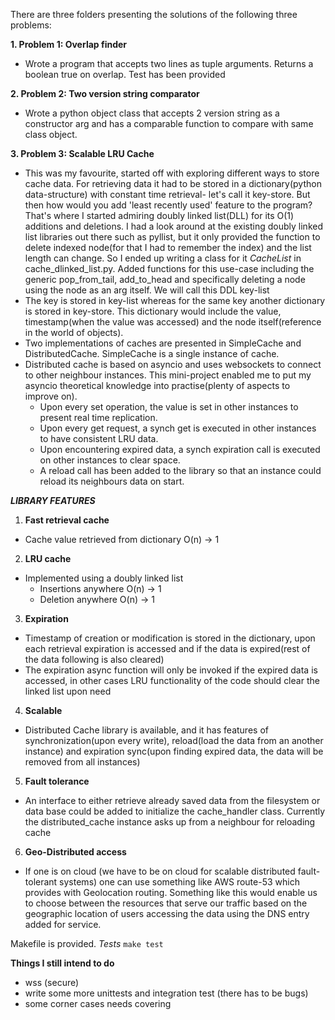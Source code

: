 

There are three folders presenting the solutions of the following three problems:

**1. Problem 1: Overlap finder**
- Wrote a program that accepts two lines as tuple arguments. Returns a boolean true on overlap. Test has been provided

**2. Problem 2: Two version string comparator**
- Wrote a python object class that accepts 2 version string as a constructor arg and has a comparable function to 
  compare with same class object.

**3. Problem 3: Scalable LRU Cache**
- This was my favourite, started off with exploring different ways to store cache data. For retrieving data it 
  had to be stored in a dictionary(python data-structure) with constant time retrieval- let's call it key-store. 
  But then how would you add 'least recently used' feature to the program? That's where I started admiring 
  doubly linked list(DLL) for its O(1) additions and deletions. I had a look around at the existing doubly linked 
  list libraries out there such as pyllist, but it only provided the function to delete indexed node(for that 
  I had to remember the index) and the list length can change. So I ended up writing a class for it *CacheList* in 
  cache_dlinked_list.py. Added functions for this use-case including the generic pop_from_tail, add_to_head and 
  specifically deleting a node using the node as an arg itself. We will call this DDL key-list 
- The key is stored in key-list whereas for the same key another dictionary is stored in key-store. This dictionary 
  would include the value, timestamp(when the value was accessed) and the node itself(reference in the world of objects).
- Two implementations of caches are presented in SimpleCache and DistributedCache. SimpleCache is a single instance of
  cache.
- Distributed cache is based on asyncio and uses websockets to connect to other neighbour instances. This mini-project
  enabled me to put my asyncio theoretical knowledge into practise(plenty of aspects to improve on). 
  - Upon every set operation, the value is set in other instances to present real time replication. 
  - Upon every get request, a synch get is executed in other instances to have consistent LRU data. 
  - Upon encountering expired data, a synch expiration call is executed on other instances to clear space.
  - A reload call has been added to the library so that an instance could reload its neighbours data on start. 
   
  
  
  
***LIBRARY FEATURES***
1. **Fast retrieval cache**
 - Cache value retrieved from dictionary O(n) -> 1


2. **LRU cache**
 - Implemented using a doubly linked list
   - Insertions anywhere O(n) -> 1
   - Deletion anywhere O(n) -> 1
   
   
3. **Expiration**
 - Timestamp of creation or modification is stored in the dictionary, upon each retrieval expiration is 
   accessed and if the data is expired(rest of the data following is also cleared)
 - The expiration async function will only be invoked if the expired data is accessed, in other cases LRU 
   functionality of the code should clear the linked list upon need
   
   
4. **Scalable**
 - Distributed Cache library is available, and it has features of synchronization(upon every write),
   reload(load the data from an another instance) and expiration sync(upon finding expired data, the 
   data will be removed from all instances)


5. **Fault tolerance**
 - An interface to either retrieve already saved data from the filesystem or data base could be added to initialize
   the cache_handler class. Currently the distributed_cache instance asks up from a neighbour for reloading cache 
  
  
6. **Geo-Distributed access**
 - If one is on cloud (we have to be on cloud for scalable distributed fault-tolerant systems) one can use something like
   AWS route-53 which provides with Geolocation routing. Something like this would enable us to choose between the resources 
   that serve our traffic based on the geographic location of users accessing the data using the DNS entry added for service.




Makefile is provided.
*Tests*
```make test```


**Things I still intend to do**
- wss (secure)
- write some more unittests and integration test (there has to be bugs)
- some corner cases needs covering

  